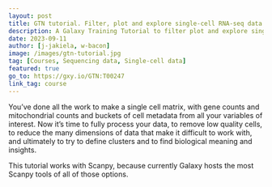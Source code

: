 ```yaml
---
layout: post
title: GTN tutorial. Filter, plot and explore single-cell RNA-seq data
description: A Galaxy Training Tutorial to filter plot and explore single-cell RNA seq data using Scanpy
date: 2023-09-11
author: [j-jakiela, w-bacon]
image: /images/gtn-tutorial.jpg
tag: [Courses, Sequencing data, Single-cell data]
featured: true
go_to: https://gxy.io/GTN:T00247
link_tag: course
---
```


You’ve done all the work to make a single cell matrix, with gene counts and mitochondrial counts and buckets of cell metadata from all your variables of interest. Now it’s time to fully process your data, to remove low quality cells, to reduce the many dimensions of data that make it difficult to work with, and ultimately to try to define clusters and to find biological meaning and insights.

This tutorial works with Scanpy, because currently Galaxy hosts the most Scanpy tools of all of those options.
